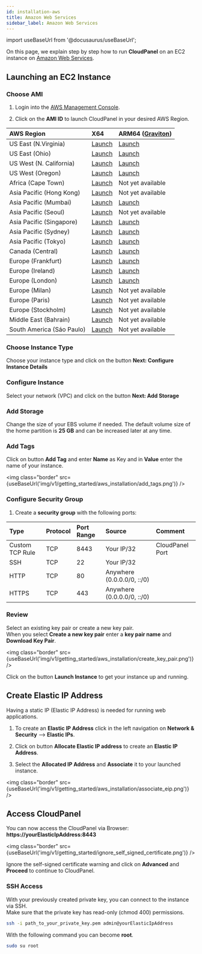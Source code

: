 ```yaml
---
id: installation-aws
title: Amazon Web Services
sidebar_label: Amazon Web Services
---
```


import useBaseUrl from '@docusaurus/useBaseUrl';

On this page, we explain step by step how to run **CloudPanel** on an EC2 instance on [Amazon Web Services](https://aws.amazon.com/).

## Launching an EC2 Instance

### Choose AMI

1) Login into the [AWS Management Console](https://console.aws.amazon.com/ec2/). <br />

2) Click on the **AMI ID** to launch CloudPanel in your desired AWS Region.

| AWS Region | X64 | ARM64 ([Graviton](https://aws.amazon.com/ec2/graviton/)) |
| :---  | :--- | :--- |
| US East (N.Virginia)      | [Launch](https://ami-launcher.clp.io/?region=us-east-1&arch=x86_64&version=1.0.4) | [Launch](https://ami-launcher.clp.io/?region=us-east-1&arch=arm64&version=1.0.4) |
| US East (Ohio)            | [Launch](https://ami-launcher.clp.io/?region=us-east-2&arch=x86_64&version=1.0.4) | [Launch](https://ami-launcher.clp.io/?region=us-east-2&arch=arm64&version=1.0.4) |
| US West (N. California)   | [Launch](https://ami-launcher.clp.io/?region=us-west-1&arch=x86_64&version=1.0.4) | [Launch](https://ami-launcher.clp.io/?region=us-west-1&arch=arm64&version=1.0.4) |
| US West (Oregon)          | [Launch](https://ami-launcher.clp.io/?region=us-west-2&arch=x86_64&version=1.0.4) | [Launch](https://ami-launcher.clp.io/?region=us-west-2&arch=arm64&version=1.0.4) |
| Africa (Cape Town)        | [Launch](https://ami-launcher.clp.io/?region=af-south-1&arch=x86_64&version=1.0.4) | Not yet available |
| Asia Pacific (Hong Kong)  | [Launch](https://ami-launcher.clp.io/?region=ap-east-1&arch=x86_64&version=1.0.4) | Not yet available |
| Asia Pacific (Mumbai)     | [Launch](https://ami-launcher.clp.io/?region=ap-south-1&arch=x86_64&version=1.0.4) | [Launch](https://ami-launcher.clp.io/?region=ap-south-1&arch=arm64&version=1.0.4) |
| Asia Pacific (Seoul)      | [Launch](https://ami-launcher.clp.io/?region=ap-northeast-1&arch=x86_64&version=1.0.4) | Not yet available |
| Asia Pacific (Singapore)  | [Launch](https://ami-launcher.clp.io/?region=ap-southeast-1&arch=x86_64&version=1.0.4) | [Launch](https://ami-launcher.clp.io/?region=ap-southeast-1&arch=arm64&version=1.0.4) |
| Asia Pacific (Sydney)     | [Launch](https://ami-launcher.clp.io/?region=ap-southeast-2&arch=x86_64&version=1.0.4) | [Launch](https://ami-launcher.clp.io/?region=ap-southeast-2&arch=arm64&version=1.0.4) |
| Asia Pacific (Tokyo)      | [Launch](https://ami-launcher.clp.io/?region=ap-northeast-1&arch=x86_64&version=1.0.4) | [Launch](https://ami-launcher.clp.io/?region=ap-northeast-1&arch=arm64&version=1.0.4) |
| Canada (Central)          | [Launch](https://ami-launcher.clp.io/?region=ca-central-1&arch=x86_64&version=1.0.4) | [Launch](https://ami-launcher.clp.io/?region=ca-central-1&arch=arm64&version=1.0.4) |
| Europe (Frankfurt)        | [Launch](https://ami-launcher.clp.io/?region=eu-central-1&arch=x86_64&version=1.0.4) | [Launch](https://ami-launcher.clp.io/?region=eu-central-1&arch=arm64&version=1.0.4) |
| Europe (Ireland)          | [Launch](https://ami-launcher.clp.io/?region=eu-west-1&arch=x86_64&version=1.0.4) | [Launch](https://ami-launcher.clp.io/?region=eu-west-1&arch=arm64&version=1.0.4) |
| Europe (London)           | [Launch](https://ami-launcher.clp.io/?region=eu-west-2&arch=x86_64&version=1.0.4) | [Launch](https://ami-launcher.clp.io/?region=eu-west-2&arch=arm64&version=1.0.4) |
| Europe (Milan)            | [Launch](https://ami-launcher.clp.io/?region=eu-south-1&arch=x86_64&version=1.0.4) | Not yet available |
| Europe (Paris)            | [Launch](https://ami-launcher.clp.io/?region=eu-west-3&arch=x86_64&version=1.0.4) | Not yet available |
| Europe (Stockholm)        | [Launch](https://ami-launcher.clp.io/?region=eu-north-1&arch=x86_64&version=1.0.4) | Not yet available |
| Middle East (Bahrain)     | [Launch](https://ami-launcher.clp.io/?region=me-south-1&arch=x86_64&version=1.0.4) | Not yet available |
| South America (Sáo Paulo) | [Launch](https://ami-launcher.clp.io/?region=sa-east-1&arch=x86_64&version=1.0.4) | Not yet available |

### Choose Instance Type

Choose your instance type and click on the button **Next: Configure Instance Details** 

### Configure Instance

Select your network (VPC) and click on the button **Next: Add Storage**

### Add Storage

Change the size of your EBS volume if needed. The default volume size of the home partition is **25 GB** and can be increased later at any time.

### Add Tags

Click on button **Add Tag** and enter **Name** as Key and in **Value** enter the name of your instance.

<img class="border" src={useBaseUrl('img/v1/getting_started/aws_installation/add_tags.png')} />

### Configure Security Group

1) Create a **security group** with the following ports:

| Type | Protocol | Port Range  | Source  | Comment         |
| :--- | :---     | :---        |  :---   | :---            |
| Custom TCP Rule | TCP | 8443 | Your IP/32 | CloudPanel Port  |
| SSH             | TCP | 22   | Your IP/32 |                  |
| HTTP            | TCP | 80   | Anywhere (0.0.0.0/0, ::/0) ||
| HTTPS           | TCP | 443  | Anywhere (0.0.0.0/0, ::/0) ||

### Review

Select an existing key pair or create a new key pair. <br />
When you select **Create a new key pair** enter a **key pair name** and **Download Key Pair**.

<img class="border" src={useBaseUrl('img/v1/getting_started/aws_installation/create_key_pair.png')} />

Click on the button **Launch Instance** to get your instance up and running.

## Create Elastic IP Address

Having a static IP (Elastic IP Address) is needed for running web applications. <br />

1) To create an **Elastic IP Address** click in the left navigation on **Network & Security** --> **Elastic IPs**.

2) Click on button **Allocate Elastic IP address** to create an **Elastic IP Address**.

3) Select the **Allocated IP Address** and **Associate** it to your launched instance.

<img class="border" src={useBaseUrl('img/v1/getting_started/aws_installation/associate_eip.png')} />

## Access CloudPanel

You can now access the CloudPanel via Browser: **https://yourElasticIpAddress:8443**

<img class="border" src={useBaseUrl('img/v1/getting_started/ignore_self_signed_certificate.png')} />

Ignore the self-signed certificate warning and click on **Advanced** and **Proceed** to continue to CloudPanel.

### SSH Access

With your previously created private key, you can connect to the instance via SSH. <br />
Make sure that the private key has read-only (chmod 400) permissions.

```bash
ssh -i path_to_your_private_key.pem admin@yourElasticIpAddress
```

With the following command you can become **root**.

```bash
sudo su root
```